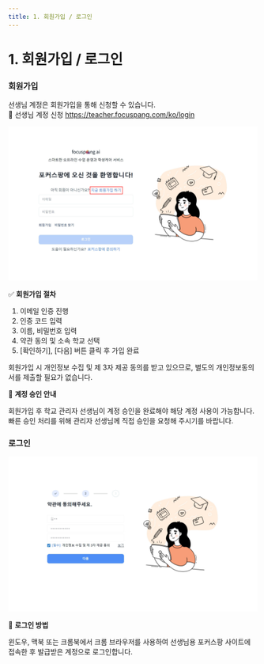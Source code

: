```yaml
---
title: 1. 회원가입 / 로그인
---
```


<!-- title: 사이드바에서 표시되는 이름 -->

# 1. 회원가입 / 로그인

### 회원가입

선생님 계정은 회원가입을 통해 신청할 수 있습니다.\
🔗 선생님 계정 신청 https://teacher.focuspang.com/ko/login

![](/img/teacher_2-1_01.jpg) <!--🔧 회원가입 이미지의 경우 공통 사항이므로 이미지 따로 빼기-->

✅ **회원가입 절차**

1. 이메일 인증 진행
2. 인증 코드 입력
3. 이름, 비밀번호 입력
4. 약관 동의 및 소속 학교 선택
5. \[확인하기], \[다음] 버튼 클릭 후 가입 완료

회원가입 시 개인정보 수집 및 제 3자 제공 동의를 받고 있으므로, 별도의 개인정보동의서를 제출할 필요가 없습니다.

🔑 **계정 승인 안내**

회원가입 후 학교 관리자 선생님이 계정 승인을 완료해야 해당 계정 사용이 가능합니다.
빠른 승인 처리를 위해 관리자 선생님께 직접 승인을 요청해 주시기를 바랍니다.

### 로그인

![](/img/teacher_2-1_02.jpg)

🔑 **로그인 방법**

윈도우, 맥북 또는 크롬북에서 크롬 브라우저를 사용하여 선생님용 포커스팡 사이트에 접속한 후 발급받은 계정으로 로그인합니다.
